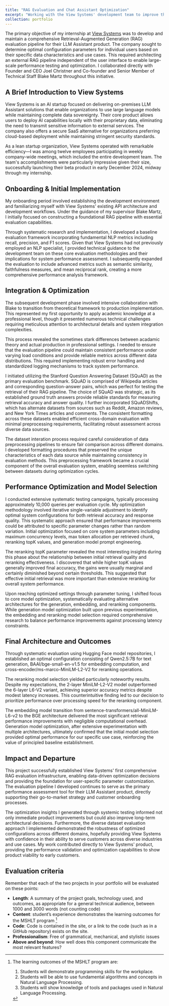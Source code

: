 ```yaml
---
title: "RAG Evaluation and Chat Assistant Optimization"
excerpt: "Working with the View Systems' development team to improve their retrieval pipeline and optimize thier chat assistant.<br/><br/><img src='/images/500x300.png'>"
collection: portfolio
---
```


The primary objective of my internship at [View Systems](https://www.view.io) was to develop and maintain a comprehensive Retrieval-Augmented Generation (RAG) evaluation pipeline for their LLM Assistant product. The company sought to determine optimal configuration parameters for individual users based on their specific data characteristics and use cases. This required architecting an external RAG pipeline independent of the user interface to enable large-scale performance testing and optimization. I collaborated directly with Founder and CEO Joel Christner and Co-founder and Senior Member of Technical Staff Blake Martz throughout this initiative.

## A Brief Introduction to View Systems

View Systems is an AI startup focused on delivering on-premises LLM Assistant solutions that enable organizations to use large language models while maintaining complete data sovereignty. Their core product allows users to deploy AI capabilities locally with their proprietary data, eliminating the need to transmit sensitive information to external services. The company also offers a secure SaaS alternative for organizations preferring cloud-based deployment while maintaining stringent security standards.

As a lean startup organization, View Systems operated with remarkable efficiency—I was among twelve employees participating in weekly company-wide meetings, which included the entire development team. The team's accomplishments were particularly impressive given their size, successfully launching their beta product in early December 2024, midway through my internship.

## Onboarding & Initial Implementation

My onboarding period involved establishing the development environment and familiarizing myself with View Systems' existing API architecture and development workflows. Under the guidance of my supervisor Blake Martz, I initially focused on constructing a foundational RAG pipeline with essential evaluation capabilities.

Through systematic research and implementation, I developed a baseline evaluation framework incorporating fundamental NLP metrics including recall, precision, and F1 scores. Given that View Systems had not previously employed an NLP specialist, I provided technical guidance to the development team on these core evaluation methodologies and their implications for system performance assessment. I subsequently expanded the evaluation to include advanced metrics such as semantic similarity, faithfulness measures, and mean reciprocal rank, creating a more comprehensive performance analysis framework.

## Integration & Optimization

The subsequent development phase involved intensive collaboration with Blake to transition from theoretical framework to production implementation. This represented my first opportunity to apply academic knowledge at a professional level, though it presented numerous technical challenges requiring meticulous attention to architectural details and system integration complexities.

This process revealed the sometimes stark differences between acadamic theory and actual production in professional settings. I needed to ensure that the evaluation pipeline could maintain consistent performance under varying load conditions and provide reliable metrics across different data distributions. This required implementing robust error handling and standardized logging mechanisms to track system performance.

I initiated utilizing the Stanford Question Answering Dataset (SQuAD) as the primary evaluation benchmark. SQuAD is comprised of Wikipedia articles and corresponding question-answer pairs, which was perfect for testing the retrieval of their RAG pipeline. The choice of SQuAD was strategic, as its established ground truth answers provide reliable standards for measuring retrieval accuracy and answer quality. I further incorporated SQuADShifts, which has alternate datasets from sources such as Reddit, Amazon reviews, and New York Times articles and comments. The consistent formatting across these datasets enabled efficient cross-domain evaluation with minimal preprocessing requirements, facilitating robust assessment across diverse data sources.

The dataset interation process required careful consideration of data preprocessing pipelines to ensure fair comparison across different domains. I developed formatting procedures that preserved the unique characteristics of each data source while maintaining consistency in evaluation methods. This preprocessing framework became a crucial component of the overall evaluation system, enabling seemless switching between datasets during optimization cycles.

## Performance Optimization and Model Selection

I conducted extensive systematic testing campaigns, typically processing approximately 10,000 queries per evaluation cycle. My optimization methodology involved iterative single-variable adjustment to identify optimal system configurations for both retrieval accuracy and response quality. This systematic approach ensured that performance improvements could be attributed to specific parameter changes rather than random variation. Initial optimization focused on core system parameters including maximum concurrency levels, max token allocation per retrieved chunk, reranking topK values, and generation model prompt engineering.

The reranking topK parameter revealed the most interesting insights during this phase about the relationship between initial retrieval quality and reranking effectiveness. I discovered that while higher topK values generally improved final accuracy, the gains were usually marginal and certainly diminished beyond certain thresholds. This suggested that effective initial retrieval was more important than extensive reranking for overall system performance.

Upon reaching optimized settings through parameter tuning, I shifted focus to core model optimization, systematically evaluating alternative architectures for the generation, embedding, and reranking components. While generation model optimization built upon previous experimentation, the embedding and reranking model selection required comprehensive research to balance performance improvements against processing latency constraints.

## Final Architecture and Outcomes

Through systematic evaluation using Hugging Face model repositories, I established an optimal configuration consisting of Qwen2.5:7B for text generation, BAAI/bge-small-en-v1.5 for embedding computation, and cross-encoder/ms-marco-MiniLM-L2-V2 for reranking operations.

The reranking model selection yielded particularly noteworthy results. Despite my expectations, the 2-layer MiniLM-L2-V2 model outperformed the 6-layer L6-V2 variant, achieving superior accuracy metrics despite modest latency increases. This counterintuitive finding led to our decision to prioritize performance over processing speed for the reranking component.

The embedding model transition from sentence-transformers/all-MiniLM-L6-v2 to the BGE architecture delivered the most significant retrieval performance improvements with negligible computational overhead. Generation model optimization, after extensive experimentation with multiple architectures, ultimately confirmed that the initial model selection provided optimal performance for our specific use case, reinforcing the value of principled baseline establishment.

## Impact and Departure

This project successfully established View Systems' first comprehensive RAG evaluation infrastructure, enabling data-driven optimization decisions and providing the foundation for user-specific parameter customization. The evaluation pipeline I developed continues to serve as the primary performance assessment tool for their LLM Assistant product, directly supporting their go-to-market strategy and customer onboarding processes.

The optimization insights I generated through systemic testing informed not only immediate product improvements but could also improve long-term architectural decisions. Furthermore, the diverse dataset evaluation approach I implemented demonstrated the robustness of optimized configurations across different domains, hopefully providing View Systems with confidence in their ability to serve customers across diverse industries and use cases. My work contributed directly to View Systems' product, providing the performance validation and optimization capabilities to show product viability to early customers. 

## Evaluation criteria
Remember that each of the two projects in your portfolio will be evaluated on these points:

* **Length**: A summary of the project goals, technology used, and outcomes, as appropriate for a general technical audience, between 1000 and 3000 words (not counting code)
* **Content**: student’s experience demonstrates the learning outcomes for the MSHLT program [^note]
* **Code**: Code is contained in the site, or a link to the code (such as in a GitHub repository) exists on the site.
* **Professionalism**: Free of grammatical, mechanical, and stylistic issues
* **Above and beyond**: How well does this component communicate the most relevant features?

[^note]: The learning outcomes of the MSHLT program are:
    
    1. Students will demonstrate programming skills for the workplace.
    2. Students will be able to use fundamental algorithms and concepts in Natural Language Processing.
    3. Students will show knowledge of tools and packages used in Natural Language Processing.
